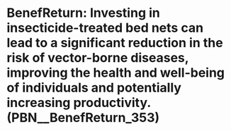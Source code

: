 # BenefReturn: __Investing in insecticide-treated bed nets can lead to a significant reduction in the risk of vector-borne diseases, improving the health and well-being of individuals and potentially increasing productivity.__ (PBN__BenefReturn_353)


